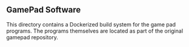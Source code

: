 ## GamePad Software

This directory contains a Dockerized build system for the game pad programs. The programs themselves are located as part of the original gamepad repository.
